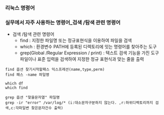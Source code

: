 ### 리눅스 명령어
### 실무에서 자주 사용하는 명령어_검색 /탐색 관련 명령어
- 검색 /탐색 관련 명령어
  - find : 지정한 파일명 또는 정규표현식을 이용하여 파일을 검색
  - which : 환경변수 PATH에 등록된 디렉토리에 잇는 명령어를 찾아주는 도구
  - grep(Global /Regular Expression / print) : 텍스트 검색 기능을 가진 도구 파일이나 표준 입력을 검색하여 지정한 정규 표현식과 맞는 줄을 출력

```shell
find 옵션 찾기시작할패스 익스프레션(name,type,perm) 
find 패스 -name 파일명

which df 
which find

grep 옵션 "찾을문자열" 파일명
grep -ir "error" /var/log/* (i:대소문자구분하지 않는다. ,r:하위디렉토리까지 검색,c:각파일변 찾은문자건수 출력)
```